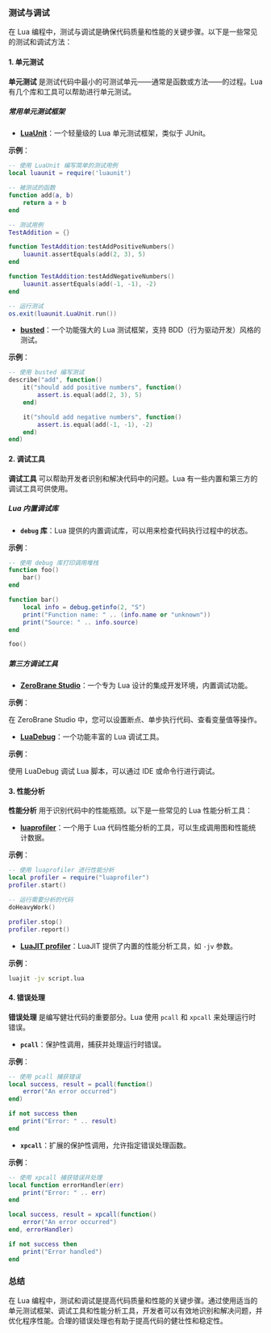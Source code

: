 ### 测试与调试

在 Lua 编程中，测试与调试是确保代码质量和性能的关键步骤。以下是一些常见的测试和调试方法：

#### 1. **单元测试**

**单元测试** 是测试代码中最小的可测试单元——通常是函数或方法——的过程。Lua 有几个库和工具可以帮助进行单元测试。

##### 常用单元测试框架

- **[LuaUnit](https://github.com/bluebird75/luaunit)**：一个轻量级的 Lua 单元测试框架，类似于 JUnit。

**示例**：

```lua
-- 使用 LuaUnit 编写简单的测试用例
local luaunit = require('luaunit')

-- 被测试的函数
function add(a, b)
    return a + b
end

-- 测试用例
TestAddition = {}

function TestAddition:testAddPositiveNumbers()
    luaunit.assertEquals(add(2, 3), 5)
end

function TestAddition:testAddNegativeNumbers()
    luaunit.assertEquals(add(-1, -1), -2)
end

-- 运行测试
os.exit(luaunit.LuaUnit.run())
```

- **[busted](https://olivinelabs.com/busted/)**：一个功能强大的 Lua 测试框架，支持 BDD（行为驱动开发）风格的测试。

**示例**：

```lua
-- 使用 busted 编写测试
describe("add", function()
    it("should add positive numbers", function()
        assert.is.equal(add(2, 3), 5)
    end)

    it("should add negative numbers", function()
        assert.is.equal(add(-1, -1), -2)
    end)
end)
```

#### 2. **调试工具**

**调试工具** 可以帮助开发者识别和解决代码中的问题。Lua 有一些内置和第三方的调试工具可供使用。

##### Lua 内置调试库

- **`debug` 库**：Lua 提供的内置调试库，可以用来检查代码执行过程中的状态。

**示例**：

```lua
-- 使用 debug 库打印调用堆栈
function foo()
    bar()
end

function bar()
    local info = debug.getinfo(2, "S")
    print("Function name: " .. (info.name or "unknown"))
    print("Source: " .. info.source)
end

foo()
```

##### 第三方调试工具

- **[ZeroBrane Studio](https://studio.zerobrane.com/)**：一个专为 Lua 设计的集成开发环境，内置调试功能。

**示例**：

在 ZeroBrane Studio 中，您可以设置断点、单步执行代码、查看变量值等操作。

- **[LuaDebug](https://github.com/sumory/luadebug)**：一个功能丰富的 Lua 调试工具。

**示例**：

使用 LuaDebug 调试 Lua 脚本，可以通过 IDE 或命令行进行调试。

#### 3. **性能分析**

**性能分析** 用于识别代码中的性能瓶颈。以下是一些常见的 Lua 性能分析工具：

- **[luaprofiler](https://github.com/keplerproject/luaprofiler)**：一个用于 Lua 代码性能分析的工具，可以生成调用图和性能统计数据。

**示例**：

```lua
-- 使用 luaprofiler 进行性能分析
local profiler = require("luaprofiler")
profiler.start()

-- 运行需要分析的代码
doHeavyWork()

profiler.stop()
profiler.report()
```

- **[LuaJIT profiler](https://luajit.org/profiling.html)**：LuaJIT 提供了内置的性能分析工具，如 `-jv` 参数。

**示例**：

```bash
luajit -jv script.lua
```

#### 4. **错误处理**

**错误处理** 是编写健壮代码的重要部分。Lua 使用 `pcall` 和 `xpcall` 来处理运行时错误。

- **`pcall`**：保护性调用，捕获并处理运行时错误。

**示例**：

```lua
-- 使用 pcall 捕获错误
local success, result = pcall(function()
    error("An error occurred")
end)

if not success then
    print("Error: " .. result)
end
```

- **`xpcall`**：扩展的保护性调用，允许指定错误处理函数。

**示例**：

```lua
-- 使用 xpcall 捕获错误并处理
local function errorHandler(err)
    print("Error: " .. err)
end

local success, result = xpcall(function()
    error("An error occurred")
end, errorHandler)

if not success then
    print("Error handled")
end
```

### 总结

在 Lua 编程中，测试和调试是提高代码质量和性能的关键步骤。通过使用适当的单元测试框架、调试工具和性能分析工具，开发者可以有效地识别和解决问题，并优化程序性能。合理的错误处理也有助于提高代码的健壮性和稳定性。